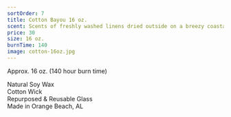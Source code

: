 ```yaml
---
sortOrder: 7
title: Cotton Bayou 16 oz.
scent: Scents of freshly washed linens dried outside on a breezy coastal afternoon
price: 30
size: 16 oz.
burnTime: 140
image: cotton-16oz.jpg
---
```


Approx. 16 oz. (140 hour burn time)<br>

Natural Soy Wax<br>
Cotton Wick<br>
Repurposed & Reusable Glass<br>
Made in Orange Beach, AL